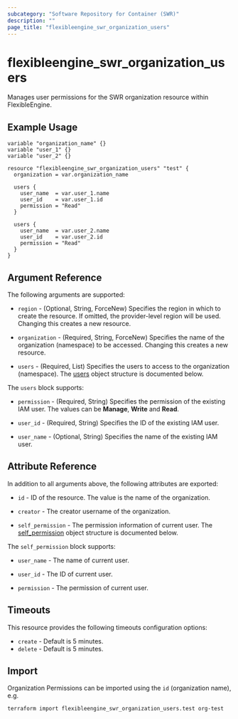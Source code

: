 ```yaml
---
subcategory: "Software Repository for Container (SWR)"
description: ""
page_title: "flexibleengine_swr_organization_users"
---
```


# flexibleengine_swr_organization_users

Manages user permissions for the SWR organization resource within FlexibleEngine.

## Example Usage

```hcl
variable "organization_name" {}
variable "user_1" {}
variable "user_2" {}

resource "flexibleengine_swr_organization_users" "test" {
  organization = var.organization_name

  users {
    user_name  = var.user_1.name
    user_id    = var.user_1.id
    permission = "Read"
  }

  users {
    user_name  = var.user_2.name
    user_id    = var.user_2.id
    permission = "Read"
  }
}
```

## Argument Reference

The following arguments are supported:

* `region` - (Optional, String, ForceNew) Specifies the region in which to create the resource. If omitted, the
  provider-level region will be used. Changing this creates a new resource.

* `organization` - (Required, String, ForceNew) Specifies the name of the organization (namespace) to be accessed.
  Changing this creates a new resource.

* `users` - (Required, List) Specifies the users to access to the organization (namespace).
  The [users](#swr_users) object structure is documented below.

<a name="swr_users"></a>
The `users` block supports:

* `permission` - (Required, String) Specifies the permission of the existing IAM user.
  The values can be **Manage**, **Write** and **Read**.

* `user_id` - (Required, String) Specifies the ID of the existing IAM user.

* `user_name` - (Optional, String) Specifies the name of the existing IAM user.

## Attribute Reference

In addition to all arguments above, the following attributes are exported:

* `id` - ID of the resource. The value is the name of the organization.

* `creator` - The creator username of the organization.

* `self_permission` - The permission information of current user. The [self_permission](#swr_self_permission) object
  structure is documented below.

<a name="swr_self_permission"></a>
The `self_permission` block supports:

* `user_name` - The name of current user.

* `user_id` - The ID of current user.

* `permission` - The permission of current user.

## Timeouts

This resource provides the following timeouts configuration options:

* `create` - Default is 5 minutes.
* `delete` - Default is 5 minutes.

## Import

Organization Permissions can be imported using the `id` (organization name), e.g.

```shell
terraform import flexibleengine_swr_organization_users.test org-test
```
